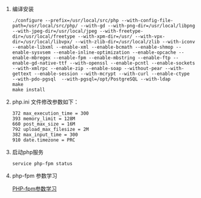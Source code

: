 1. 编译安装

	```
	./configure --prefix=/usr/local/src/php --with-config-file-path=/usr/local/src/php/ --with-gd --with-png-dir=/usr/local/libpng --with-jpeg-dir=/usr/local/jpeg --with-freetype-dir=/usr/local/freetype --with-xpm-dir=/usr/ --with-vpx-dir=/usr/local/libvpx/ --with-zlib-dir=/usr/local/zlib --with-iconv --enable-libxml --enable-xml --enable-bcmath --enable-shmop --enable-sysvsem --enable-inline-optimization --enable-opcache --enable-mbregex --enable-fpm --enable-mbstring --enable-ftp --enable-gd-native-ttf --with-openssl --enable-pcntl --enable-sockets --with-xmlrpc --enable-zip --enable-soap --without-pear --with-gettext --enable-session --with-mcrypt --with-curl --enable-ctype  --with-pdo-pgsql  --with-pgsql=/opt/PostgreSQL --with-ldap
	make 
	make install	
	```
2. php.ini 文件修改参数如下：

	```
	372 max_execution_time = 300
	393 memory_limit = 128M
	660 post_max_size = 16M
	792 upload_max_filesize = 2M
	382 max_input_time = 300
	910 date.timezone = PRC
	```
3. 启动php服务

	`service php-fpm status`

4. php-fpm 参数学习

	[PHP-fpm参数学习](https://www.cnblogs.com/doseoer/p/10319330.html)